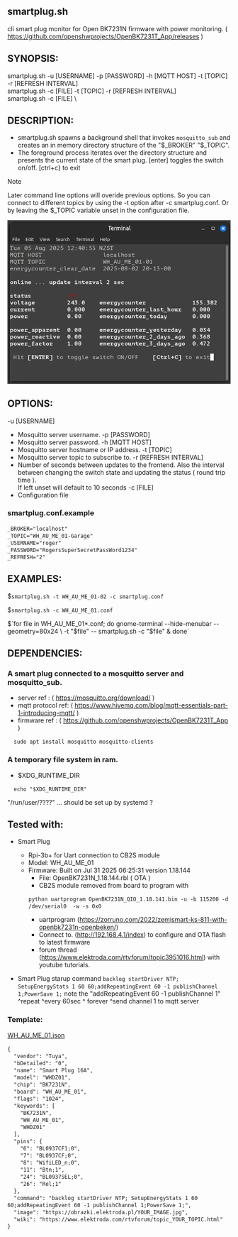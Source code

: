 ## smartplug.sh
  cli smart plug monitor for Open BK7231N firmware with power monitoring. ( https://github.com/openshwprojects/OpenBK7231T_App/releases )

## SYNOPSIS:
smartplug.sh -u [USERNAME] -p [PASSWORD] -h [MQTT HOST] -t [TOPIC] -r [REFRESH INTERVAL] \
smartplug.sh -c [FILE] -t [TOPIC] -r [REFRESH INTERVAL] \
smartplug.sh -c [FILE] \
## DESCRIPTION:

- smartplug.sh spawns a background shell that invokes `mosquitto_sub` and creates an in memory directory structure of the "$_BROKER" "$_TOPIC".
- The foreground process iterates over the directory structure and presents the current state of the smart plug. [enter] toggles the switch on/off. [ctrl+c} to exit
> [!NOTE]
> Later command line options will overide previous options. So you can connect to different topics by using the -t option after -c smartplug.conf. Or by leaving the $_TOPIC variable unset in the configuration file.

<img alt="Smart_Plug sh" src="Smart_Plug.sh.png" />

## OPTIONS:

-u  [USERNAME]
 - Mosquitto server username.
-p  [PASSWORD]
 - Mosquitto server password.
-h  [MQTT HOST]
 - Mosquitto server hostname or IP address.
-t  [TOPIC]
 - Mosquitto server topic to subscribe to.
-r  [REFRESH INTERVAL]
 - Number of seconds between updates to the frontend. Also the interval  
between changing the switch state and updating the status ( round trip time ).  
If left unset will default to 10 seconds
-c  [FILE]
 - Configuration file

### smartplug.conf.example

```
_BROKER="localhost"
_TOPIC="WH_AU_ME_01-Garage"
_USERNAME="roger"
_PASSWORD="RogersSuperSecretPassWord1234"
_REFRESH="2"
```

## EXAMPLES:

$`smartplug.sh -t WH_AU_ME_01-02 -c smartplug.conf`

$`smartplug.sh -c WH_AU_ME_01.conf`

$`for file in WH_AU_ME_01*.conf; do gnome-terminal --hide-menubar --geometry=80x24 \
        -t "$file" -- smartplug.sh -c "$file" & done`

## DEPENDENCIES:

### A smart plug connected to a mosquitto server and mosquitto_sub.

- server ref : ( https://mosquitto.org/download/ )
- mqtt protocol ref: ( https://www.hivemq.com/blog/mqtt-essentials-part-1-introducing-mqtt/ )
- firmware ref : ( https://github.com/openshwprojects/OpenBK7231T_App )
```
  sudo apt install mosquitto mosquitto-clients
```

### A temporary file system in ram.

- $XDG_RUNTIME_DIR
```
  echo "$XDG_RUNTIME_DIR"
```
"/run/user/????" ... should be set up by systemd ?

## Tested with:

- Smart Plug
    - Rpi-3b+ for Uart connection to CB2S module 
    - Model: WH_AU_ME_01
    - Firmware: Built on Jul 31 2025 06:25:31 version 1.18.144
        - File: OpenBK7231N_1.18.144.rbl ( OTA )
        - CB2S module removed from board to program with
        ```
        python uartprogram OpenBK7231N_QIO_1.18.141.bin -u -b 115200 -d /dev/serial0  -w -s 0x0
        ```
        - uartprogram (https://zorruno.com/2022/zemismart-ks-811-with-openbk7231n-openbeken/)
        - Connect to. (http://192.168.4.1/index) to configure and OTA flash to latest firmware 
        - forum thread (https://www.elektroda.com/rtvforum/topic3951016.html) with youtube tutorials.

- Smart Plug starup command
    `backlog startDriver NTP; SetupEnergyStats 1 60 60;addRepeatingEvent 60 -1 publishChannel 1;PowerSave 1;`
    note the "addRepeatingEvent 60               -1         publishChannel 1"
                ^repeat         ^every 60sec    ^ forever       ^send channel 1 to mqtt server
### Template:
[WH_AU_ME_01.json](WH_AU_ME_01.json)
```
{
  "vendor": "Tuya",
  "bDetailed": "0",
  "name": "Smart Plug 16A",
  "model": "WHDZ01",
  "chip": "BK7231N",
  "board": "WH_AU_ME_01",
  "flags": "1024",
  "keywords": [
    "BK7231N",
    "WH_AU_ME_01",
    "WHDZ01"
  ],
  "pins": {
    "6": "BL0937CF1;0",
    "7": "BL0937CF;0",
    "8": "WifiLED_n;0",
    "11": "Btn;1",
    "24": "BL0937SEL;0",
    "26": "Rel;1"
  },
  "command": "backlog startDriver NTP; SetupEnergyStats 1 60 60;addRepeatingEvent 60 -1 publishChannel 1;PowerSave 1;",
  "image": "https://obrazki.elektroda.pl/YOUR_IMAGE.jpg",
  "wiki": "https://www.elektroda.com/rtvforum/topic_YOUR_TOPIC.html"
}
```

